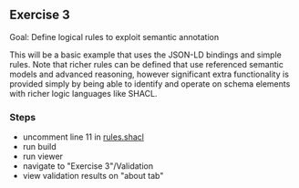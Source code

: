 ## Exercise 3

Goal: Define logical rules to exploit semantic annotation

This will be a basic example that uses the JSON-LD bindings and simple rules.  Note that richer rules can be defined that use referenced semantic models and advanced reasoning, however significant extra functionality is provided simply by being able to identify and operate on schema elements with richer logic languages like SHACL.

### Steps
- uncomment line 11 in [rules.shacl](rules.shacl) 
- run build
- run viewer
- navigate to "Exercise 3"/Validation
- view validation results on "about tab" 
